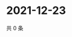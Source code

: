 # 2021-12-23

共 0 条

<!-- BEGIN WEIBO -->
<!-- 最后更新时间 Thu Dec 23 2021 04:12:59 GMT+0800 (China Standard Time) -->

<!-- END WEIBO -->

